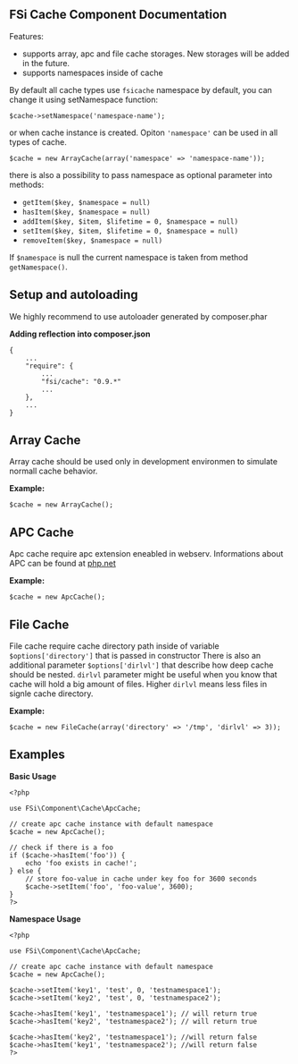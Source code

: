 ## FSi Cache Component Documentation ##

Features:

- supports array, apc and file cache storages. New storages will be added in the future.
- supports namespaces inside of cache

By default all cache types use ``fsicache`` namespace by default, you can change it using setNamespace function:

    $cache->setNamespace('namespace-name');

or when cache instance is created. Opiton ``'namespace'`` can be used in all types of cache. 

    $cache = new ArrayCache(array('namespace' => 'namespace-name'));

there is also a possibility to pass namespace as optional parameter into methods:

- ``getItem($key, $namespace = null)``
- ``hasItem($key, $namespace = null)``
- ``addItem($key, $item, $lifetime = 0, $namespace = null)``
- ``setItem($key, $item, $lifetime = 0, $namespace = null)``
- ``removeItem($key, $namespace = null)``

If ``$namespace`` is null the current namespace is taken from method ``getNamespace()``. 

## Setup and autoloading ##

We highly recommend to use autoloader generated by composer.phar

**Adding reflection into composer.json**

    {
        ... 
        "require": {
            ... 
            "fsi/cache": "0.9.*" 
            ...
        },
        ...
    }

## Array Cache ##

Array cache should be used only in development environmen to simulate normall cache behavior.

**Example:**

    $cache = new ArrayCache();

## APC Cache ##

Apc cache require apc extension eneabled in webserv. 
Informations about APC can be found at [php.net](http://php.net/manual/en/book.apc.php)

**Example:**

    $cache = new ApcCache();

## File Cache ##

File cache require cache directory path inside of variable ``$options['directory']`` that is passed in constructor
There is also an additional parameter ``$options['dirlvl']`` that describe how deep cache should be nested. 
``dirlvl`` parameter might be useful when you know that cache will hold a big amount of files. Higher ``dirlvl`` means less files in signle cache directory. 

**Example:**

    $cache = new FileCache(array('directory' => '/tmp', 'dirlvl' => 3));

## Examples ##

**Basic Usage**

    <?php 
    
    use FSi\Component\Cache\ApcCache;
    
    // create apc cache instance with default namespace 
    $cache = new ApcCache(); 
    
    // check if there is a foo
    if ($cache->hasItem('foo')) {
        echo 'foo exists in cache!';
    } else {
        // store foo-value in cache under key foo for 3600 seconds
        $cache->setItem('foo', 'foo-value', 3600);
    }
    ?>

**Namespace Usage**

    <?php 
    
    use FSi\Component\Cache\ApcCache;
    
    // create apc cache instance with default namespace 
    $cache = new ApcCache(); 
    
    $cache->setItem('key1', 'test', 0, 'testnamespace1');
    $cache->setItem('key2', 'test', 0, 'testnamespace2');
         
    $cache->hasItem('key1', 'testnamespace1'); // will return true
    $cache->hasItem('key2', 'testnamespace2'); // will return true
    
    $cache->hasItem('key2', 'testnamespace1'); //will return false
    $cache->hasItem('key1', 'testnamespace2'); //will return false
    ?>
